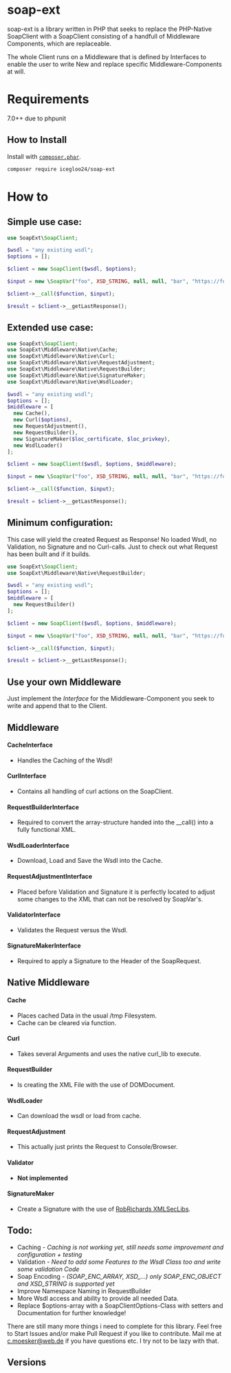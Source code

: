 # soap-ext

soap-ext is a library written in PHP that seeks to replace the PHP-Native SoapClient with a SoapClient consisting of a handfull of Middleware Components, which are replaceable.

The whole Client runs on a Middleware that is defined by Interfaces to enable the user to write New and replace specific Middleware-Components at will.

# Requirements

7.0++ due to phpunit

## How to Install

Install with [`composer.phar`](http://getcomposer.org).

```sh
composer require icegloo24/soap-ext
```

# How to
## Simple use case:
```php
use SoapExt\SoapClient;

$wsdl = "any existing wsdl";
$options = [];

$client = new SoapClient($wsdl, $options);

$input = new \SoapVar("foo", XSD_STRING, null, null, "bar", "https://foo.bar");

$client->__call($function, $input);

$result = $client->__getLastResponse();
```

## Extended use case:
```php
use SoapExt\SoapClient;
use SoapExt\Middleware\Native\Cache;
use SoapExt\Middleware\Native\Curl;
use SoapExt\Middleware\Native\RequestAdjustment;
use SoapExt\Middleware\Native\RequestBuilder;
use SoapExt\Middleware\Native\SignatureMaker;
use SoapExt\Middleware\Native\WsdlLoader;

$wsdl = "any existing wsdl";
$options = [];
$middleware = [
  new Cache(),
  new Curl($options),
  new RequestAdjustment(),
  new RequestBuilder(),
  new SignatureMaker($loc_certificate, $loc_privkey),
  new WsdlLoader()
];

$client = new SoapClient($wsdl, $options, $middleware);

$input = new \SoapVar("foo", XSD_STRING, null, null, "bar", "https://foo.bar");

$client->__call($function, $input);

$result = $client->__getLastResponse();
```

## Minimum configuration:
This case will yield the created Request as Response! No loaded Wsdl, no Validation, no Signature and no Curl-calls.
Just to check out what Request has been built and if it builds.
```php
use SoapExt\SoapClient;
use SoapExt\Middleware\Native\RequestBuilder;

$wsdl = "any existing wsdl";
$options = [];
$middleware = [
  new RequestBuilder()
];

$client = new SoapClient($wsdl, $options, $middleware);

$input = new \SoapVar("foo", XSD_STRING, null, null, "bar", "https://foo.bar");

$client->__call($function, $input);

$result = $client->__getLastResponse();
```
## Use your own Middleware
Just implement the *Interface* for the Middleware-Component you seek to write and append that to the Client.
## Middleware
#### CacheInterface
- Handles the Caching of the Wsdl!
#### CurlInterface
- Contains all handling of curl actions on the SoapClient.
#### RequestBuilderInterface
- Required to convert the array-structure handed into the __call() into a fully functional XML.
#### WsdlLoaderInterface
- Download, Load and Save the Wsdl into the Cache.
#### RequestAdjustmentInterface
- Placed before Validation and Signature it is perfectly located to adjust some changes to the XML that can not be resolved by SoapVar's.
#### ValidatorInterface
- Validates the Request versus the Wsdl.
#### SignatureMakerInterface
- Required to apply a Signature to the Header of the SoapRequest.

## Native Middleware
#### Cache
- Places cached Data in the usual /tmp Filesystem.
- Cache can be cleared via function.
#### Curl
- Takes several Arguments and uses the native curl_lib to execute.
#### RequestBuilder
- Is creating the XML File with the use of DOMDocument.
#### WsdlLoader
- Can download the wsdl or load from cache.
#### RequestAdjustment
- This actually just prints the Request to Console/Browser.
#### Validator
- **Not implemented**
#### SignatureMaker
- Create a Signature with the use of [RobRichards XMLSecLibs](https://github.com/robrichards/xmlseclibs).

## Todo:
- Caching - *Caching is not working yet, still needs some improvement and configuration + testing*
- Validation - *Need to add some Features to the Wsdl Class too and write some validation Code*
- Soap Encoding - *(SOAP_ENC_ARRAY, XSD_...) only SOAP_ENC_OBJECT and XSD_STRING is supported yet*
- Improve Namespace Naming in RequestBuilder
- More Wsdl access and ability to provide all needed Data.
- Replace $options-array with a SoapClientOptions-Class with setters and Documentation for further knowledge!

There are still many more things i need to complete for this library. Feel free to Start Issues and/or make Pull Request if you like to contribute.
Mail me at c.moesker@web.de if you have questions etc. I try not to be lazy with that.

## Versions

